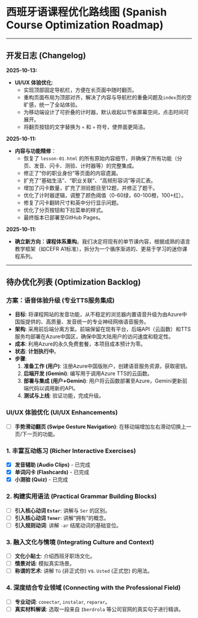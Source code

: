 # 西班牙语课程优化路线图 (Spanish Course Optimization Roadmap)

---

## 开发日志 (Changelog)

**2025-10-13:**
- **UI/UX 体验优化**:
    - 实现顶部固定导航栏，方便在长页面中随时翻页。
    - 重构页面布局为顶部对齐，解决了内容与导航栏的重叠问题及`index`页的空旷感，统一了全站体验。
    - 为移动端设计了可折叠的计时器，默认收起以节省屏幕空间，点击时间可展开。
    - 将翻页按钮的文字替换为 `«` 和 `»` 符号，使界面更简洁。

**2025-10-11:**
- **内容与功能精修**：
    - 恢复了 `lesson-01.html` 的所有原始内容细节，并确保了所有功能（分页、发音、闪卡、测验、计时器等）的完整集成。
    - 修正了“你的职业身份”等页面的内容遗漏。
    - 扩充了“基础生活”、“职业关联”、“高频形容词”等词汇表。
    - 增加了闪卡数量，扩充了测验题目至12题，并修正了题干。
    - 优化了计时器逻辑，调整了颜色阈值（0-60绿，60-100橙，100+红）。
    - 修复了闪卡翻转尺寸和英中分行显示问题。
    - 优化了分页按钮和下拉菜单的样式。
    - 最终版本已部署至GitHub Pages。

**2025-10-11:**
- **确立新方向：课程体系重构**。我们决定将现有的单节课内容，根据成熟的语言教学框架（如CEFR A1标准），拆分为一个循序渐进的、更易于学习的迷你课程系列。

---

## 待办优化列表 (Optimization Backlog)

### 方案：语音体验升级 (专业TTS服务集成)
- **目标**: 将课程网站的发音功能，从不稳定的浏览器内置语音升级为由Azure中国版提供的、高质量、发音统一的专业神经网络语音服务。
- **架构**: 采用前后端分离方案。前端保留在现有平台，后端API（云函数）和TTS服务均部署在Azure中国区，确保中国大陆用户的访问速度和稳定性。
- **成本**: 利用Azure的永久免费套餐，本项目成本预计为零。
- **状态**: **计划执行中**。
- **步骤**:
    1.  **准备工作 (用户)**: 注册Azure中国版账户，创建语音服务资源，获取密钥。
    2.  **后端开发 (Gemini)**: 编写用于调用Azure TTS的云函数。
    3.  **部署与集成 (用户+Gemini)**: 用户将云函数部署至Azure，Gemini更新前端代码以调用新的API。
    4.  **测试与上线**: 验证功能，完成升级。

### UI/UX 体验优化 (UI/UX Enhancements)
- [ ] **手势滑动翻页 (Swipe Gesture Navigation)**: 在移动端增加左右滑动切换上一页/下一页的功能。


### 1. 丰富互动练习 (Richer Interactive Exercises)
- [x] **发音辅助 (Audio Clips)** - 已完成
- [x] **单词闪卡 (Flashcards)** - 已完成
- [x] **小测验 (Quiz)** - 已完成

### 2. 构建实用语法 (Practical Grammar Building Blocks)
- [ ] **引入核心动词 `Estar`**: 讲解与 `Ser` 的区别。
- [ ] **引入核心动词 `Tener`**: 讲解“拥有”的概念。
- [ ] **引入规则动词**: 讲解 `-ar` 结尾动词的基础变位。

### 3. 融入文化与情境 (Integrating Culture and Context)
- [ ] **文化小贴士**: 介绍西班牙职场文化。
- [ ] **情景对话**: 模拟真实场景。
- [ ] **称谓的艺术**: 讲解 `Tú` (非正式你) vs. `Usted` (正式您) 的用法。

### 4. 深度结合专业领域 (Connecting with the Professional Field)
- [ ] **专业动词**: `conectar`, `instalar`, `reparar`。
- [ ] **真实材料解读**: 选取一段来自 `Iberdrola` 等公司官网的真实句子进行精讲。